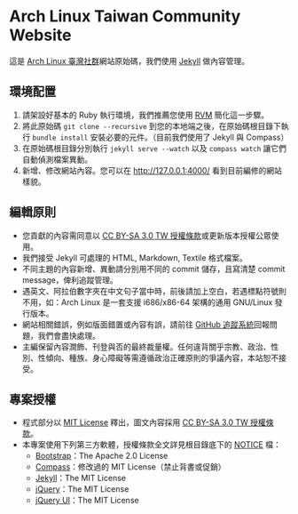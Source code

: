 # Arch Linux Taiwan Community Website

這是 [Arch Linux 臺灣社群]網站原始碼，我們使用 [Jekyll] 做內容管理。

[Arch Linux 臺灣社群]: http://archlinux.tw/
[Jekyll]: http://jekyllrb.com/


## 環境配置

1. 請架設好基本的 Ruby 執行環境，我們推薦您使用 [RVM] 簡化這一步驟。
2. 將此原始碼 <code>git clone --recursive</code> 到您的本地端之後，在原始碼根目錄下執行 `bundle install` 安裝必要的元件。（目前我們使用了 Jekyll 與 Compass）
3. 在原始碼根目錄分別執行 `jekyll serve --watch` 以及 `compass watch` 讓它們自動偵測檔案異動。
4. 新增、修改網站內容。您可以在 http://127.0.0.1:4000/ 看到目前編修的網站樣貌。

[RVM]: https://rvm.io/


## 編輯原則

* 您貢獻的內容需同意以 [CC BY-SA 3.0 TW 授權條款]或更新版本授權公眾使用。
* 我們接受 Jekyll 可處理的 HTML, Markdown, Textile 格式檔案。
* 不同主題的內容新增、異動請分別用不同的 commit 儲存，且寫清楚 commit message，俾利追蹤管理。
* 遇英文、阿拉伯數字夾在中文句子當中時，前後請加上空白，若遇標點符號則不用，如：Arch Linux 是一套支援 i686/x86-64 架構的通用 GNU/Linux 發行版本。
* 網站相關錯誤，例如版面錯置或內容有誤，請前往 [GitHub 追蹤系統]回報問題，我們會盡快處理。
* 主編保留內容潤飾、刊登與否的最終裁量權。任何違背關乎宗教、政治、性別、性傾向、種族、身心障礙等需遵循政治正確原則的爭議內容，本站恕不接受。

[CC BY-SA 3.0 TW 授權條款]: http://creativecommons.org/licenses/by-sa/3.0/tw/
[GitHub 追蹤系統]: https://github.com/linux-taiwan/arch.linux.org.tw/issues


## 專案授權

* 程式部分以 [MIT License] 釋出，圖文內容採用 [CC BY-SA 3.0 TW 授權條款]。
* 本專案使用下列第三方軟體，授權條款全文詳見根目錄底下的 [NOTICE] 檔：
  * [Bootstrap]：The Apache 2.0 License
  * [Compass]：修改過的 MIT License（禁止背書或促銷）
  * [Jekyll]：The MIT License
  * [jQuery]：The MIT License
  * [jQuery UI]：The MIT License

[MIT License]: LICENSE
[NOTICE]: NOTICE
[Bootstrap]: http://getbootstrap.com/
[Compass]: http://compass-style.org/
[Jekyll]: http://jekyllrb.com/
[jQuery]: http://jquery.com/
[jQuery UI]: http://jqueryui.com/
